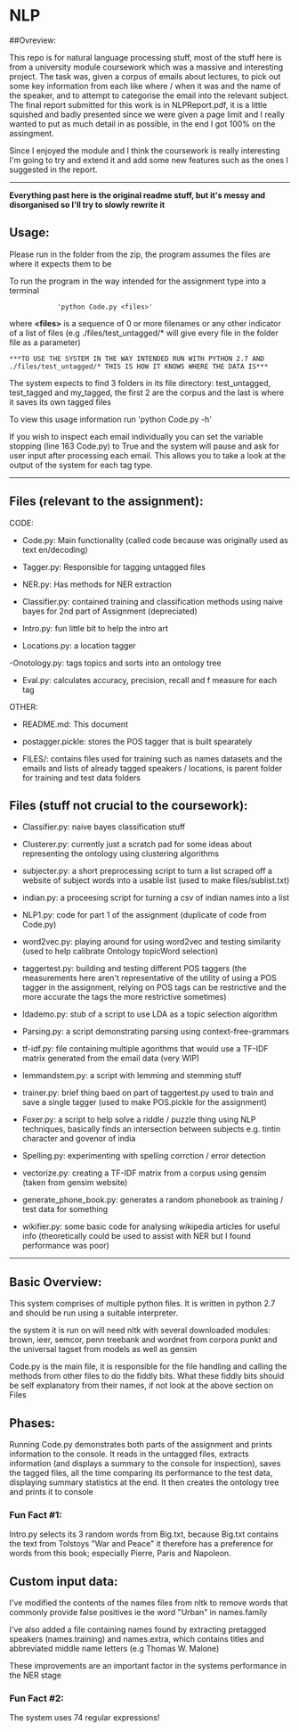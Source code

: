 # NLP

##Ovreview: 

This repo is for natural language processing stuff, most of the stuff here is from a university module coursework which was a massive and interesting project. The task was, given a corpus of emails about lectures, to pick out some key information from each like where / when it was and the name of the speaker, and to attempt to categorise the email into the relevant subject. The final report submitted for this work is in NLPReport.pdf, it is a little squished and badly presented since we were given a page limit and I really wanted to put as much detail in as possible, in the end I got 100% on the assingment.

Since I enjoyed the module and I think the coursework is really interesting I'm going to try and extend it and add some new features such as the ones I suggested in the report.

-----------------
**Everything past here is the original readme stuff, but it's messy and disorganised so I'll try to slowly rewrite it**
		
## Usage:

Please run in the folder from the zip, the program assumes the files are where it expects them to be

To run the program in the way intended for the assignment type into a terminal 

				'python Code.py <files>'

where **\<files\>** is a sequence of 0 or more filenames or any other indicator of a list of files (e.g ./files/test_untagged/* will give every file in the folder file as a parameter)


	***TO USE THE SYSTEM IN THE WAY INTENDED RUN WITH PYTHON 2.7 AND ./files/test_untagged/* THIS IS HOW IT KNOWS WHERE THE DATA IS***

The system expects to find 3 folders in its file directory: test_untagged, test_tagged and my_tagged, the first 2 are the corpus and the last is where it saves its own tagged files

To view this usage information run 'python Code.py -h'

If you wish to inspect each email individually you can set the variable stopping (line 163 Code.py) to True and the system will pause and ask for user input after processing each email. This allows you to take a look at the output of the system for each tag type.

----------------------------------

## Files (relevant to the assignment):

CODE:

 - Code.py: Main functionality (called code because was originally used as text en/decoding)

 - Tagger.py: Responsible for tagging untagged files

 - NER.py: Has methods for NER extraction

 - Classifier.py: contained training and classification methods using naive bayes for 2nd part of Assignment (depreciated)

 - Intro.py: fun little bit to help the intro art

 - Locations.py: a location tagger

 -Onotology.py: tags topics and sorts into an ontology tree

- Eval.py: calculates accuracy, precision, recall and f measure for each tag

OTHER:

 - README.md: This document

 - postagger.pickle: stores the POS tagger that is built spearately		

 - FILES/: contains files used for training such as names datasets and the emails and lists of already tagged speakers / locations, is parent folder for training and test data folders

## Files (stuff not crucial to the coursework):

 - Classifier.py: naive bayes classification stuff

 - Clusterer.py: currently just a scratch pad for some ideas about representing the ontology using clustering algorithms

 - subjecter.py: a short preprocessing script to turn a list scraped off a website of subject words into a usable list (used to make files/sublist.txt) 

 - indian.py: a proceesing script for turning a csv of indian names into a list

 - NLP1.py: code for part 1 of the assignment (duplicate of code from Code.py)

 - word2vec.py: playing around for using word2vec and testing similarity (used to help calibrate Ontology topicWord selection)

 - taggertest.py: building and testing different POS taggers (the measurements here aren't representative of the utility of using a POS tagger in the assignment, relying on POS tags can be restrictive and the more accurate the tags the more restrictive sometimes)

 - ldademo.py: stub of a script to use LDA as a topic selection algorithm

 - Parsing.py: a script demonstrating parsing using context-free-grammars

 - tf-idf.py: file containing multiple agorithms that would use a TF-IDF matrix generated from the email data (very WIP)

 - lemmandstem.py: a script with lemming and stemming stuff

 - trainer.py: brief thing baed on part of taggertest.py used to train and save a single tagger (used to make POS.pickle for the assignment)

 - Foxer.py: a script to help solve a riddle / puzzle thing using NLP techniques, basically finds an intersection between subjects e.g. tintin character and govenor of india

 - Spelling.py: experimenting with spelling corrction / error detection

 - vectorize.py: creating a TF-IDF matrix from a corpus using gensim (taken from gensim website)

 - generate_phone_book.py: generates a random phonebook as training / test data for something

 - wikifier.py: some basic code for analysing wikipedia articles for useful info (theoretically could be used to assist with NER but I found performance was poor)

--------------------------------
## Basic Overview:

This system comprises of multiple python files. It is written in python 2.7 and should be run using a suitable interpreter.

the system it is run on will need nltk with several downloaded modules:
brown, ieer, semcor, penn treebank and wordnet from corpora
punkt and the universal tagset from models
as well as gensim

Code.py is the main file, it is responsible for the file handling and calling the methods from other files to do the fiddly bits. What these fiddly bits should be self explanatory from their names, if not look at the above section on Files

## Phases:

Running Code.py demonstrates both parts of the assignment and prints information to the console. It reads in the untagged files, extracts information (and displays a summary to the console for inspection), saves the tagged files, all the time comparing its performance to the test data, displaying summary statistics at the end. It then creates the ontology tree and prints it to console

### Fun Fact #1: 
Intro.py selects its 3 random words from Big.txt, because Big.txt contains the text from Tolstoys "War and Peace"
it therefore has a preference for words from this book; especially Pierre, Paris and Napoleon.


## Custom input data:

I've modified the contents of the names files from nltk to remove words that commonly provide false positives 
ie the word "Urban" in names.family

I've also added a file containing names found by extracting pretagged speakers (names.training) and names.extra, which contains titles and abbreviated middle name letters (e.g Thomas W. Malone)

These improvements are an important factor in the systems performance in the NER stage

### Fun Fact #2:
 The system uses 74 regular expressions!
